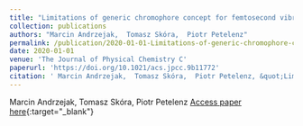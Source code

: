 ```yaml
---
title: "Limitations of generic chromophore concept for femtosecond vibrational coherences"
collection: publications
authors: "Marcin Andrzejak,  Tomasz Skóra,  Piotr Petelenz"
permalink: /publication/2020-01-01-Limitations-of-generic-chromophore-concept-for-femtosecond-vibrational-coherences
date: 2020-01-01
venue: 'The Journal of Physical Chemistry C'
paperurl: 'https://doi.org/10.1021/acs.jpcc.9b11772'
citation: ' Marcin Andrzejak,  Tomasz Skóra,  Piotr Petelenz, &quot;Limitations of generic chromophore concept for femtosecond vibrational coherences.&quot; The Journal of Physical Chemistry C, 2020.'
---
```

Marcin Andrzejak,  Tomasz Skóra,  Piotr Petelenz
[Access paper here](https://doi.org/10.1021/acs.jpcc.9b11772){:target="_blank"}
